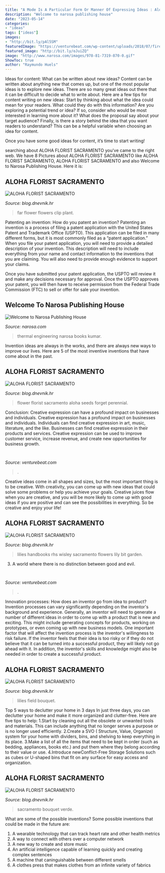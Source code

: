 ```yaml
---
title: "A Mode Is A Particular Form Or Manner Of Expressing Ideas : Aloha Florist Sacramento"
description: "Welcome to narosa publishing house"
date: "2023-05-14"
categories:
- "ideas"
tags: ["ideas"]
images:
- "http://bit.ly/pAl5SM"
featuredImage: "https://venturebeat.com/wp-content/uploads/2018/07/fireworks_by_grucci.png?w=800"
featured_image: "http://bit.ly/oJuiZQ"
image: "http://www.narosa.com/images/978-81-7319-870-0.gif"
ShowToc: true
author: "Raymundo Huels"
---
```



Ideas for content: What can be written about new ideas?
Content can be written about anything new that comes up, but one of the most popular ideas is to explore new ideas. There are so many great ideas out there that it can be difficult to decide what to write about. Here are a few tips for content writing on new ideas:
Start by thinking about what the idea could mean for your readers. What could they do with this information? Are you exploring a potential trend or idea? If so, consider who would be most interested in learning more about it? What does the proposal say about your target audience? Finally, is there a story behind the idea that you want readers to understand? This can be a helpful variable when choosing an idea for content.

Once you have some good ideas for content, it’s time to start writing!

	

		
searching about ALOHA FLORIST SACRAMENTO you've came to the right web. We have 8 Pictures about ALOHA FLORIST SACRAMENTO like ALOHA FLORIST SACRAMENTO, ALOHA FLORIST SACRAMENTO and also Welcome to Narosa Publishing House. Here it is:
		
    
## ALOHA FLORIST SACRAMENTO

<img loading=lazy src="http://bit.ly/oJMP15" onerror="this.onerror=null;this.src='https://tse2.mm.bing.net/th?id=OIP.Nmh62_TcLCWXZNsf9Tqs3wHaFB&amp;pid=15.1';" alt="ALOHA FLORIST SACRAMENTO">

_Source: blog.dnevnik.hr_

>far flower flowers clip plant. 

	

Patenting an invention: How do you patent an invention?
Patenting an invention is a process of filing a patent application with the United States Patent and Trademark Office (USPTO). This application can be filed in many different forms, but it is most commonly filed as a “patent application.”
When you file your patent application, you will need to provide a detailed description of your invention. This description will need to include everything from your name and contact information to the inventions that you are claiming. You will also need to provide enough evidence to support your claims.

Once you have submitted your patent application, the USPTO will review it and make any decisions necessary for approval. Once the USPTO approves your patent, you will then have to receive permission from the Federal Trade Commission (FTC) to sell or offer for sale your invention.

    
## Welcome To Narosa Publishing House

<img loading=lazy src="http://www.narosa.com/images/978-81-7319-870-0.gif" onerror="this.onerror=null;this.src='https://tse4.mm.bing.net/th?id=OIP.S7eFwgqcyhvaGeFo0m9eTQAAAA&amp;pid=15.1';" alt="Welcome to Narosa Publishing House">

_Source: narosa.com_

>thermal engineering narosa books kumar. 

	

Invention ideas are always in the works, and there are always new ways to improve our lives. Here are 5 of the most inventive inventions that have come about in the past.

    
## ALOHA FLORIST SACRAMENTO

<img loading=lazy src="http://bit.ly/qBorpc" onerror="this.onerror=null;this.src='https://tse2.mm.bing.net/th?id=OIP.j-0wp0Ypet2ReVcfsp-IVwAAAA&amp;pid=15.1';" alt="ALOHA FLORIST SACRAMENTO">

_Source: blog.dnevnik.hr_

>flower florist sacramento aloha seeds forget perennial. 

	

Conclusion: Creative expression can have a profound impact on businesses and individuals.
Creative expression has a profound impact on businesses and individuals. Individuals can find creative expression in art, music, literature, and the like. Businesses can find creative expression in their products and services. Creative expression can be used to improve customer service, increase revenue, and create new opportunities for business growth.

    
## 

<img loading=lazy src="https://venturebeat.com/wp-content/uploads/2018/07/fireworks_by_grucci.png?w=800" onerror="this.onerror=null;this.src='https://tse3.mm.bing.net/th?id=OIP.m5dUZh8xS0QJ_q8ju3DozAHaEM&amp;pid=15.1';" alt="">

_Source: venturebeat.com_

>. 

	

Creative ideas come in all shapes and sizes, but the most important thing is to be creative. With creativity, you can come up with new ideas that could solve some problems or help you achieve your goals. Creative juices flow when you are creative, and you will be more likely to come up with good ideas if you are positive and can see the possibilities in everything. So be creative and enjoy your life!

    
## ALOHA FLORIST SACRAMENTO

<img loading=lazy src="http://bit.ly/oJuiZQ" onerror="this.onerror=null;this.src='https://tse2.mm.bing.net/th?id=OIP.zxmN_UeBW7vqy7BlX-eg4wAAAA&amp;pid=15.1';" alt="ALOHA FLORIST SACRAMENTO">

_Source: blog.dnevnik.hr_

>lilies handbooks rhs wisley sacramento flowers lily bit garden. 

	

3. A world where there is no distinction between good and evil. 

    
## 

<img loading=lazy src="https://venturebeat.com/wp-content/uploads/2018/12/pypestream-enterprise-messaging-solutions.png?w=539" onerror="this.onerror=null;this.src='https://tse4.mm.bing.net/th?id=OIP.oMRssAO0AkzJPDkbuCh89AHaEc&amp;pid=15.1';" alt="">

_Source: venturebeat.com_

>. 

	

Innovation processes: How does an inventor go from idea to product?
Invention processes can vary significantly depending on the inventor's background and experience. Generally, an inventor will need to generate a number of different ideas in order to come up with a product that is new and exciting. This might include generating concepts for products, working on prototypes, or even coming up with new business models.
One important factor that will affect the invention process is the inventor's willingness to risk failure. If the inventor feels that their idea is too risky or if they do not believe that it can be turned into a successful product, they will likely not go ahead with it. In addition, the inventor's skills and knowledge might also be needed in order to create a successful product.

    
## ALOHA FLORIST SACRAMENTO

<img loading=lazy src="http://bit.ly/r3NYbs" onerror="this.onerror=null;this.src='https://tse3.mm.bing.net/th?id=OIP.kMP-38CToDcmaEbhbuK8CQAAAA&amp;pid=15.1';" alt="ALOHA FLORIST SACRAMENTO">

_Source: blog.dnevnik.hr_

>lilies field bouquet. 

	

Top 5 ways to declutter your home in 3 days
In just three days, you can declutter your home and make it more organized and clutter-free. Here are five tips to help:
1.Start by cleaning out all the obsolete or unwanted tools and materials. This can include anything that no longer serves a purpose or is no longer used efficiently.
2.Create a SVO ( Structure, Value, Organize) system for your home with dividers, bins, and shelving to keep everything in its place.
3.Make a list of all the items that need to be kept in order (such as bedding, appliances, books etc.) and put them where they belong according to their value or use.
4.Introduce newConflict-Free Storage Solutions such as cubes or U-shaped bins that fit on any surface for easy access and organization.      
    
## ALOHA FLORIST SACRAMENTO

<img loading=lazy src="http://bit.ly/pAl5SM" onerror="this.onerror=null;this.src='https://tse2.mm.bing.net/th?id=OIP.lycazRfQW6FxEP2T95zNpQHaE8&amp;pid=15.1';" alt="ALOHA FLORIST SACRAMENTO">

_Source: blog.dnevnik.hr_

>sacramento bouquet verde. 

	

What are some of the possible inventions?
Some possible inventions that could be made in the future are: 
1. A wearable technology that can track heart rate and other health metrics 
2. A way to connect with others over a computer network 
3. A new way to create and store music 
4. An artificial intelligence capable of learning quickly and creating complex sentences 
5. A machine that caninguishable between different smells 
6. A clothes press that makes clothes from an infinite variety of fabrics 

